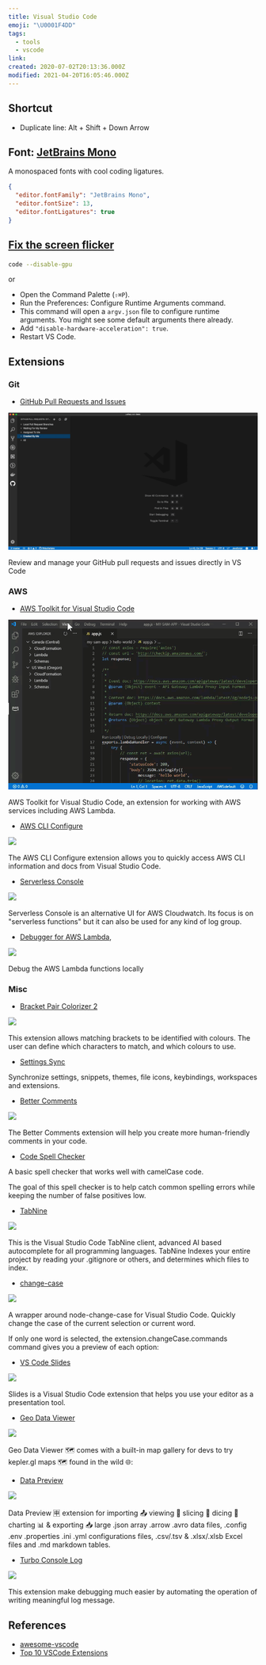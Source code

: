 ```yaml
---
title: Visual Studio Code
emoji: "\U0001F4DD"
tags:
  - tools
  - vscode
link:
created: 2020-07-02T20:13:36.000Z
modified: 2021-04-20T16:05:46.000Z
---
```


## Shortcut

- Duplicate line: Alt + Shift + Down Arrow

## Font: [JetBrains Mono](https://www.jetbrains.com/lp/mono/)

A monospaced fonts with cool coding ligatures.

```json
{
  "editor.fontFamily": "JetBrains Mono",
  "editor.fontSize": 13,
  "editor.fontLigatures": true
}
```

## [Fix the screen flicker](https://code.visualstudio.com/updates/v1_40#_disable-gpu-acceleration)

```sh
code --disable-gpu
```

or

- Open the Command Palette (`⇧⌘P`).
- Run the Preferences: Configure Runtime Arguments command.
- This command will open a `argv.json` file to configure runtime arguments. You might see some default arguments there already.
- Add `"disable-hardware-acceleration": true`.
- Restart VS Code.

## Extensions

### Git

- [GitHub Pull Requests and Issues](https://marketplace.visualstudio.com/items?itemName=GitHub.vscode-pull-request-github)

![](https://github.com/Microsoft/vscode-pull-request-github/raw/master/.readme/demo.gif)

Review and manage your GitHub pull requests and issues directly in VS Code

### AWS

- [AWS Toolkit for Visual Studio Code](https://marketplace.visualstudio.com/itemdetails?itemName=AmazonWebServices.aws-toolkit-vscode)

![](https://github.com/aws/aws-toolkit-vscode/raw/master/resources/marketplace/open-command-palette.gif)

AWS Toolkit for Visual Studio Code, an extension for working with AWS services including AWS Lambda.

- [AWS CLI Configure](https://marketplace.visualstudio.com/items?itemName=mark-tucker.aws-cli-configure)

![](https://github.com/rmtuckerphx/aws-cli-configure/raw/master/images/commands.png)

The AWS CLI Configure extension allows you to quickly access AWS CLI information and docs from Visual Studio Code.

- [Serverless Console](https://marketplace.visualstudio.com/items?itemName=devAdvice.serverlessconsole)

![](https://github.com/domagojk/serverless-console/raw/master/gifs/dynamodb.gif)

Serverless Console is an alternative UI for AWS Cloudwatch. Its focus is on "serverless functions" but it can also be used for any kind of log group.

- [Debugger for AWS Lambda](https://marketplace.visualstudio.com/items?itemName=thundra.thundra-debugger),

![](https://github.com/thundra-io/thundra-vscode-issues/raw/master/resources/thundra-vscode.gif)

Debug the AWS Lambda functions locally

### Misc

- [Bracket Pair Colorizer 2](https://marketplace.visualstudio.com/items?itemName=CoenraadS.bracket-pair-colorizer-2)

![](https://res.cloudinary.com/codebond/image/upload/v1580194426/xwjtbdfuzitsxmeketmg.png)

This extension allows matching brackets to be identified with colours. The user can define which characters to match, and which colours to use.

- [Settings Sync](https://marketplace.visualstudio.com/items?itemName=Shan.code-settings-sync)

Synchronize settings, snippets, themes, file icons, keybindings, workspaces and extensions.

- [Better Comments](https://marketplace.visualstudio.com/items?itemName=aaron-bond.better-comments)

![](https://github.com/aaron-bond/better-comments/raw/master/images/better-comments.PNG)

The Better Comments extension will help you create more human-friendly comments in your code.

- [Code Spell Checker](https://marketplace.visualstudio.com/items?itemName=streetsidesoftware.code-spell-checker)

A basic spell checker that works well with camelCase code.

The goal of this spell checker is to help catch common spelling errors while keeping the number of false positives low.

- [TabNine](https://tabnine.com/)

![](https://camo.githubusercontent.com/76ac1a10f01ec637c0406ed76b31e31f18411f4c/68747470733a2f2f7777772e77616e67626173652e636f6d2f626c6f67696d672f61737365742f3230313930372f6267323031393037313830352e6a7067)

This is the Visual Studio Code TabNine client, advanced AI based autocomplete for all programming languages. TabNine Indexes your entire project by reading your .gitignore or others, and determines which files to index.

- [change-case](https://marketplace.visualstudio.com/items?itemName=wmaurer.change-case)

![](https://cloud.githubusercontent.com/assets/2899448/10712456/3c5e29b6-7a9c-11e5-9ce4-7eb944889696.gif)

A wrapper around node-change-case for Visual Studio Code. Quickly change the case of the current selection or current word.

If only one word is selected, the extension.changeCase.commands command gives you a preview of each option:

- [VS Code Slides](https://github.com/nicoespeon/vscode-slides)

![](https://github.com/nicoespeon/vscode-slides/raw/master/assets/showcase.gif?raw=true)

Slides is a Visual Studio Code extension that helps you use your editor as a presentation tool.

- [Geo Data Viewer](https://github.com/RandomFractals/geo-data-viewer)

![](https://github.com/RandomFractals/geo-data-viewer/blob/master/images/geo-data-viewer.png?raw=true)

Geo Data Viewer 🗺️ comes with a built-in map gallery for devs to try kepler.gl maps 🗺️ found in the wild 🌐:

- [Data Preview](https://github.com/RandomFractals/vscode-data-preview)

![](https://github.com/RandomFractals/vscode-data-preview/raw/master/images/vscode-data-preview.png?raw=true)

Data Preview 🈸 extension for importing 📤 viewing 🔎 slicing 🔪 dicing 🎲 charting 📊 & exporting 📥 large .json array .arrow .avro data files, .config .env .properties .ini .yml configurations files, .csv/.tsv & .xlsx/.xlsb Excel files and .md markdown tables.

- [Turbo Console Log](https://marketplace.visualstudio.com/items?itemName=ChakrounAnas.turbo-console-log)

![](https://image.ibb.co/dysw7p/insert_log_message.gif)

This extension make debugging much easier by automating the operation of writing meaningful log message.

## References

- [awesome-vscode](https://github.com/viatsko/awesome-vscode)
- [Top 10 VSCode Extensions](https://codebond.co/@codebond.cb/top-10-vscode-extensions)

